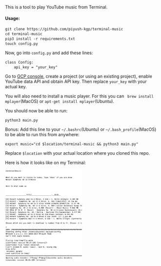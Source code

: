 

This is a tool to play YouTube music from Terminal.


#### Usage:
```
git clone https://github.com/piyush-kgp/terminal-music
cd terminal-music
pip3 install -r requirements.txt
touch config.py
```
Now, go into `config.py` and add these lines:
```
class Config:
    api_key = "your_key"
```
Go to [GCP console](http://console.cloud.google.com), create a project (or using an existing project), enable YouTube data API and obtain API key. Then replace `your_key` with your actual key.

You will also need to install a music player. For this you can ` brew install mplayer`(MacOS) or `apt-get install mplayer`(Ubuntu).

You should now be able to run:
```
python3 main.py
```

Bonus: Add this line to your `~/.bashrc`(Ubuntu) or `~/.bash_profile`(MacOS) to be able to run this from anywhere:
```
export music="cd $location/terminal-music && python3 main.py"
```

Replace `$location` with your actual location where you cloned this repo.


Here is how it looks like  on my Terminal:

<img src="term_music.png" width=50% />

